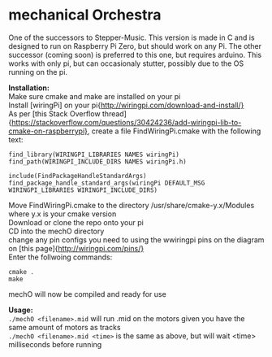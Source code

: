 # mechanical Orchestra

One of the successors to Stepper-Music. This version is made in C and is designed to run on Raspberry Pi Zero, but should work on any Pi. The other successor (coming soon) is preferred to this one, but requires arduino. This works with only pi, but can occasionaly stutter, possibly due to the OS running on the pi.

**Installation:**  
Make sure cmake and make are installed on your pi  
Install [wiringPi] on your pi{http://wiringpi.com/download-and-install/}  
As per [this Stack Overflow thread]{https://stackoverflow.com/questions/30424236/add-wiringpi-lib-to-cmake-on-raspberrypi}, create a file FindWiringPi.cmake with the following text:  
```
find_library(WIRINGPI_LIBRARIES NAMES wiringPi)
find_path(WIRINGPI_INCLUDE_DIRS NAMES wiringPi.h)

include(FindPackageHandleStandardArgs)
find_package_handle_standard_args(wiringPi DEFAULT_MSG WIRINGPI_LIBRARIES WIRINGPI_INCLUDE_DIRS)
```  
Move FindWiringPi.cmake to the directory /usr/share/cmake-y.x/Modules where y.x is your cmake version  
Download or clone the repo onto your pi  
CD into the mechO directory  
change any pin configs you need to using the wwiringpi pins on the diagram on [this page]{http://wiringpi.com/pins/}  
Enter the follwoing commands:  
```
cmake .
make
```
mechO will now be compiled and ready for use  

**Usage:**  
`./mechO <filename>.mid` will run <filename>.mid on the motors given you have the same amount of motors as tracks  
`./mechO <filename>.mid <time>` is the same as above, but will wait \<time\> milliseconds before running
